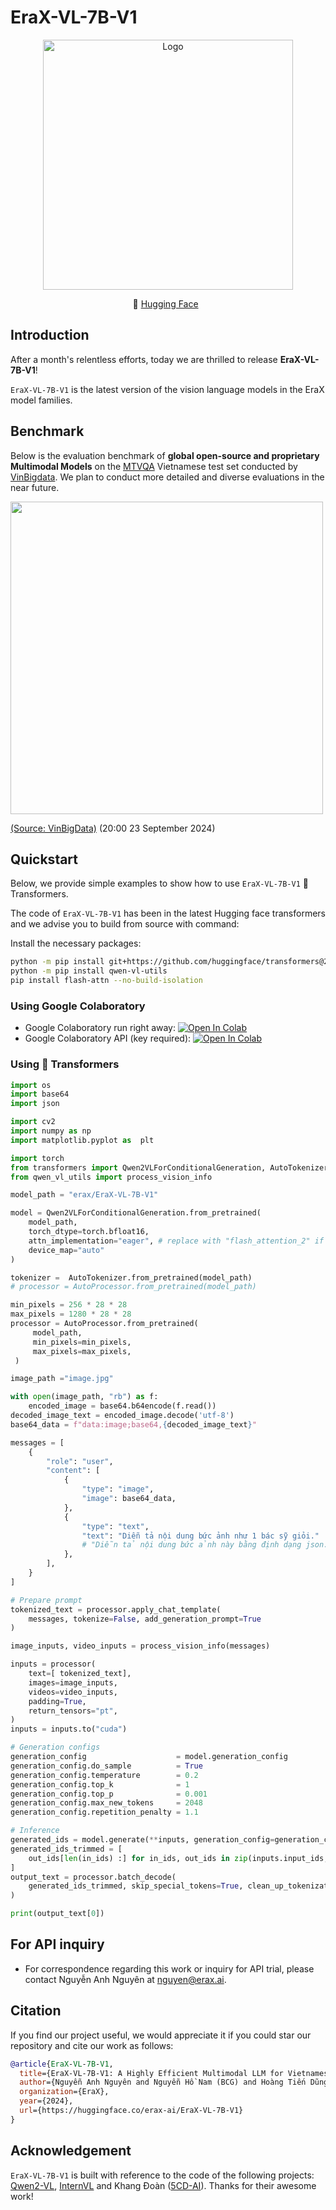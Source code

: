# EraX-VL-7B-V1
<p align="center">
  <img src="https://cdn-uploads.huggingface.co/production/uploads/66e93d483745423cbb14c5ff/fNxjr3en_onzbOv0sghpE.jpeg" alt="Logo" width="400"/>
</p>

<p align="center">
        🤗 <a href="https://huggingface.co/erax/EraX-VL-7B-V1">Hugging Face</a>&nbsp&nbsp </a>
<br>
</p>

## Introduction

After a month's relentless efforts, today we are thrilled to release **EraX-VL-7B-V1**! 

`EraX-VL-7B-V1` is the latest version of the vision language models in the EraX model families. 

## Benchmark
Below is the evaluation benchmark of **global open-source and proprietary Multimodal Models** on the [MTVQA](https://huggingface.co/datasets/ByteDance/MTVQA) Vietnamese test set conducted by [VinBigdata](https://www.linkedin.com/feed/update/urn:li:activity:7243887708966641664/). We plan to conduct more detailed and diverse evaluations in the near future.
<div align="left">
  <img src="https://cdn-uploads.huggingface.co/production/uploads/66e93d483745423cbb14c5ff/-OYkSDVyAcAcLLgO2N5XT.jpeg" width="500"/>
  
  <a href="https://www.linkedin.com/feed/update/urn:li:activity:7243887708966641664/" target="_blank"> (Source: VinBigData)</a>
  (20:00 23 September 2024)
  <br>
</div>

## Quickstart
Below, we provide simple examples to show how to use `EraX-VL-7B-V1` 🤗 Transformers.

The code of `EraX-VL-7B-V1` has been in the latest Hugging face transformers and we advise you to build from source with command:

Install the necessary packages:
```bash
python -m pip install git+https://github.com/huggingface/transformers@21fac7abba2a37fae86106f87fcf9974fd1e3830 accelerate
python -m pip install qwen-vl-utils
pip install flash-attn --no-build-isolation
```
### Using Google Colaboratory
* Google Colaboratory run right away: [![Open In Colab](https://colab.research.google.com/assets/colab-badge.svg)](https://colab.research.google.com/drive/1CnSxtWDLG48-NQh7wk9_z8WI7J4OY_Ci?usp=sharing)
* Google Colaboratory API (key required): [![Open In Colab](https://colab.research.google.com/assets/colab-badge.svg)](https://colab.research.google.com/drive/179ZzegjBmuvr-5QfJfJzbVOzRTgD0K_r?usp=sharing)

### Using 🤗 Transformers

```python
import os
import base64
import json

import cv2
import numpy as np
import matplotlib.pyplot as  plt

import torch
from transformers import Qwen2VLForConditionalGeneration, AutoTokenizer, AutoProcessor
from qwen_vl_utils import process_vision_info

model_path = "erax/EraX-VL-7B-V1"

model = Qwen2VLForConditionalGeneration.from_pretrained(
    model_path,
    torch_dtype=torch.bfloat16,
    attn_implementation="eager", # replace with "flash_attention_2" if your GPU is Ampere architecture
    device_map="auto"
)

tokenizer =  AutoTokenizer.from_pretrained(model_path)
# processor = AutoProcessor.from_pretrained(model_path)

min_pixels = 256 * 28 * 28
max_pixels = 1280 * 28 * 28
processor = AutoProcessor.from_pretrained(
     model_path,
     min_pixels=min_pixels,
     max_pixels=max_pixels,
 )

image_path ="image.jpg"

with open(image_path, "rb") as f:
    encoded_image = base64.b64encode(f.read())
decoded_image_text = encoded_image.decode('utf-8')
base64_data = f"data:image;base64,{decoded_image_text}"

messages = [
    {
        "role": "user",
        "content": [
            {
                "type": "image",
                "image": base64_data,
            },
            {
                "type": "text",
                "text": "Diễn tả nội dung bức ảnh như 1 bác sỹ giỏi."
                # "Diễn tả nội dung bức ảnh này bằng định dạng json."
            },
        ],
    }
]

# Prepare prompt
tokenized_text = processor.apply_chat_template(
    messages, tokenize=False, add_generation_prompt=True
)

image_inputs, video_inputs = process_vision_info(messages)

inputs = processor(
    text=[ tokenized_text],
    images=image_inputs,
    videos=video_inputs,
    padding=True,
    return_tensors="pt",
)
inputs = inputs.to("cuda")

# Generation configs
generation_config                    = model.generation_config
generation_config.do_sample          = True
generation_config.temperature        = 0.2
generation_config.top_k              = 1
generation_config.top_p              = 0.001
generation_config.max_new_tokens     = 2048
generation_config.repetition_penalty = 1.1

# Inference
generated_ids = model.generate(**inputs, generation_config=generation_config)
generated_ids_trimmed = [
    out_ids[len(in_ids) :] for in_ids, out_ids in zip(inputs.input_ids, generated_ids)
]
output_text = processor.batch_decode(
    generated_ids_trimmed, skip_special_tokens=True, clean_up_tokenization_spaces=False
)

print(output_text[0])
```

## For API inquiry
- For correspondence regarding this work or inquiry for API trial, please contact Nguyễn Anh Nguyên at [nguyen@erax.ai](nguyen@erax.ai).

## Citation
If you find our project useful, we would appreciate it if you could star our repository and cite our work as follows:
```BibTeX
@article{EraX-VL-7B-V1,
  title={EraX-VL-7B-V1: A Highly Efficient Multimodal LLM for Vietnamese, especially for medical forms and bills},
  author={Nguyễn Anh Nguyên and Nguyễn Hồ Nam (BCG) and Hoàng Tiến Dũng and Phạm Đình Thục and Phạm Huỳnh Nhật},
  organization={EraX},
  year={2024},
  url={https://huggingface.co/erax-ai/EraX-VL-7B-V1}
}
```
## Acknowledgement

`EraX-VL-7B-V1` is built with reference to the code of the following projects: [Qwen2-VL](https://github.com/QwenLM/Qwen2-VL), [InternVL](https://github.com/OpenGVLab/InternVL) and Khang Đoàn ([5CD-AI](https://huggingface.co/5CD-AI)). Thanks for their awesome work!
